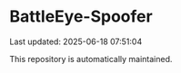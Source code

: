 # BattleEye-Spoofer

Last updated: 2025-06-18 07:51:04

This repository is automatically maintained.

